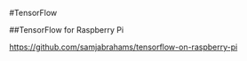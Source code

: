 #TensorFlow

##TensorFlow for Raspberry Pi

https://github.com/samjabrahams/tensorflow-on-raspberry-pi
